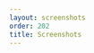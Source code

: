 ```yaml
---
layout: screenshots
order: 202
title: Screenshots
---
```

  <a href="/resources/gwakeonlan/archive/latest/english/main.png"
    data-caption="Main window"></a>
  <a href="/resources/gwakeonlan/archive/latest/english/detail.png"
    data-caption="Machine detail window"></a>
  <a href="/resources/gwakeonlan/archive/latest/english/arpcache.png"
    data-caption="ARP cache picker dialog"></a>
  <a href="/resources/gwakeonlan/archive/latest/english/options.png"
    data-caption="Options menu"></a>
  <a href="/resources/gwakeonlan/archive/latest/english/shortcuts.png"
    data-caption="Shortcuts dialog"></a>
  <a href="/resources/gwakeonlan/archive/latest/english/about.png"
    data-caption="About dialog"></a>
